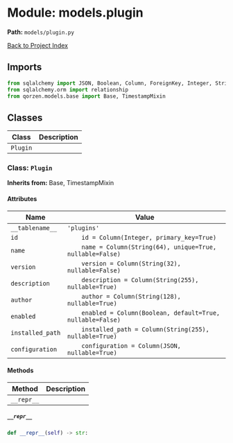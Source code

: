 # Module: models.plugin

**Path:** `models/plugin.py`

[Back to Project Index](../../index.md)

## Imports
```python
from sqlalchemy import JSON, Boolean, Column, ForeignKey, Integer, String
from sqlalchemy.orm import relationship
from qorzen.models.base import Base, TimestampMixin
```

## Classes

| Class | Description |
| --- | --- |
| `Plugin` |  |

### Class: `Plugin`
**Inherits from:** Base, TimestampMixin

#### Attributes

| Name | Value |
| --- | --- |
| `__tablename__` | `'plugins'` |
| `id` | `    id = Column(Integer, primary_key=True)` |
| `name` | `    name = Column(String(64), unique=True, nullable=False)` |
| `version` | `    version = Column(String(32), nullable=False)` |
| `description` | `    description = Column(String(255), nullable=True)` |
| `author` | `    author = Column(String(128), nullable=True)` |
| `enabled` | `    enabled = Column(Boolean, default=True, nullable=False)` |
| `installed_path` | `    installed_path = Column(String(255), nullable=True)` |
| `configuration` | `    configuration = Column(JSON, nullable=True)` |

#### Methods

| Method | Description |
| --- | --- |
| `__repr__` |  |

##### `__repr__`
```python
def __repr__(self) -> str:
```
